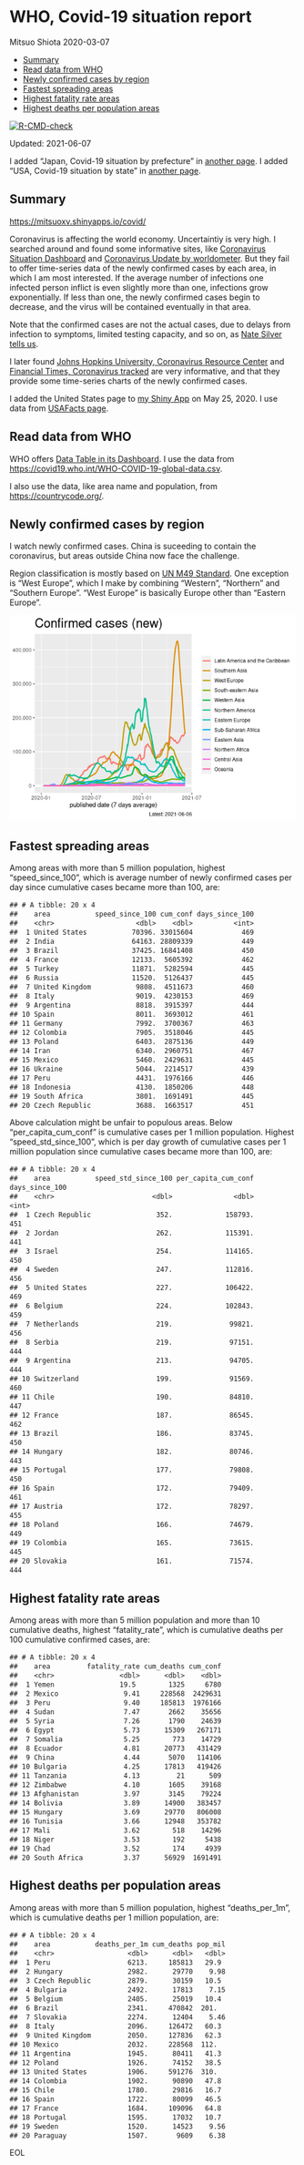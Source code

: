 WHO, Covid-19 situation report
================
Mitsuo Shiota
2020-03-07

-   [Summary](#summary)
-   [Read data from WHO](#read-data-from-who)
-   [Newly confirmed cases by region](#newly-confirmed-cases-by-region)
-   [Fastest spreading areas](#fastest-spreading-areas)
-   [Highest fatality rate areas](#highest-fatality-rate-areas)
-   [Highest deaths per population
    areas](#highest-deaths-per-population-areas)

<!-- badges: start -->

[![R-CMD-check](https://github.com/mitsuoxv/covid/workflows/R-CMD-check/badge.svg)](https://github.com/mitsuoxv/covid/actions)
<!-- badges: end -->

Updated: 2021-06-07

I added “Japan, Covid-19 situation by prefecture” in [another
page](Japan.md). I added “USA, Covid-19 situation by state” in [another
page](USA.md).

## Summary

<https://mitsuoxv.shinyapps.io/covid/>

Coronavirus is affecting the world economy. Uncertaintiy is very high. I
searched around and found some informative sites, like [Coronavirus
Situation
Dashboard](https://who.maps.arcgis.com/apps/opsdashboard/index.html#/c88e37cfc43b4ed3baf977d77e4a0667)
and [Coronavirus Update by
worldometer](https://www.worldometers.info/coronavirus/). But they fail
to offer time-series data of the newly confirmed cases by each area, in
which I am most interested. If the average number of infections one
infected person inflict is even slightly more than one, infections grow
exponentially. If less than one, the newly confirmed cases begin to
decrease, and the virus will be contained eventually in that area.

Note that the confirmed cases are not the actual cases, due to delays
from infection to symptoms, limited testing capacity, and so on, as
[Nate Silver tells
us](https://fivethirtyeight.com/features/coronavirus-case-counts-are-meaningless/).

I later found [Johns Hopkins University, Coronavirus Resource
Center](https://coronavirus.jhu.edu/) and [Financial Times, Coronavirus
tracked](https://www.ft.com/content/a26fbf7e-48f8-11ea-aeb3-955839e06441)
are very informative, and that they provide some time-series charts of
the newly confirmed cases.

I added the United States page to [my Shiny
App](https://mitsuoxv.shinyapps.io/covid/) on May 25, 2020. I use data
from [USAFacts
page](https://usafacts.org/visualizations/coronavirus-covid-19-spread-map/).

## Read data from WHO

WHO offers [Data Table in its Dashboard](https://covid19.who.int/table).
I use the data from
<https://covid19.who.int/WHO-COVID-19-global-data.csv>.

I also use the data, like area name and population, from
<https://countrycode.org/>.

## Newly confirmed cases by region

I watch newly confirmed cases. China is suceeding to contain the
coronavirus, but areas outside China now face the challenge.

Region classification is mostly based on [UN M49
Standard](https://unstats.un.org/unsd/methodology/m49/). One exception
is “West Europe”, which I make by combining “Western”, “Northern” and
“Southern Europe”. “West Europe” is basically Europe other than “Eastern
Europe”.

![](README_files/figure-gfm/chart-1.png)<!-- -->

## Fastest spreading areas

Among areas with more than 5 million population, highest
“speed\_since\_100”, which is average number of newly confirmed cases
per day since cumulative cases became more than 100, are:

    ## # A tibble: 20 x 4
    ##    area           speed_since_100 cum_conf days_since_100
    ##    <chr>                    <dbl>    <dbl>          <int>
    ##  1 United States           70396. 33015604            469
    ##  2 India                   64163. 28809339            449
    ##  3 Brazil                  37425. 16841408            450
    ##  4 France                  12133.  5605392            462
    ##  5 Turkey                  11871.  5282594            445
    ##  6 Russia                  11520.  5126437            445
    ##  7 United Kingdom           9808.  4511673            460
    ##  8 Italy                    9019.  4230153            469
    ##  9 Argentina                8818.  3915397            444
    ## 10 Spain                    8011.  3693012            461
    ## 11 Germany                  7992.  3700367            463
    ## 12 Colombia                 7905.  3518046            445
    ## 13 Poland                   6403.  2875136            449
    ## 14 Iran                     6340.  2960751            467
    ## 15 Mexico                   5460.  2429631            445
    ## 16 Ukraine                  5044.  2214517            439
    ## 17 Peru                     4431.  1976166            446
    ## 18 Indonesia                4130.  1850206            448
    ## 19 South Africa             3801.  1691491            445
    ## 20 Czech Republic           3688.  1663517            451

Above calculation might be unfair to populous areas. Below
“per\_capita\_cum\_conf” is cumulative cases per 1 million population.
Highest “speed\_std\_since\_100”, which is per day growth of cumulative
cases per 1 million population since cumulative cases became more than
100, are:

    ## # A tibble: 20 x 4
    ##    area           speed_std_since_100 per_capita_cum_conf days_since_100
    ##    <chr>                        <dbl>               <dbl>          <int>
    ##  1 Czech Republic                352.             158793.            451
    ##  2 Jordan                        262.             115391.            441
    ##  3 Israel                        254.             114165.            450
    ##  4 Sweden                        247.             112816.            456
    ##  5 United States                 227.             106422.            469
    ##  6 Belgium                       224.             102843.            459
    ##  7 Netherlands                   219.              99821.            456
    ##  8 Serbia                        219.              97151.            444
    ##  9 Argentina                     213.              94705.            444
    ## 10 Switzerland                   199.              91569.            460
    ## 11 Chile                         190.              84810.            447
    ## 12 France                        187.              86545.            462
    ## 13 Brazil                        186.              83745.            450
    ## 14 Hungary                       182.              80746.            443
    ## 15 Portugal                      177.              79808.            450
    ## 16 Spain                         172.              79409.            461
    ## 17 Austria                       172.              78297.            455
    ## 18 Poland                        166.              74679.            449
    ## 19 Colombia                      165.              73615.            445
    ## 20 Slovakia                      161.              71574.            444

## Highest fatality rate areas

Among areas with more than 5 million population and more than 10
cumulative deaths, highest “fatality\_rate”, which is cumulative deaths
per 100 cumulative confirmed cases, are:

    ## # A tibble: 20 x 4
    ##    area         fatality_rate cum_deaths cum_conf
    ##    <chr>                <dbl>      <dbl>    <dbl>
    ##  1 Yemen                19.5        1325     6780
    ##  2 Mexico                9.41     228568  2429631
    ##  3 Peru                  9.40     185813  1976166
    ##  4 Sudan                 7.47       2662    35656
    ##  5 Syria                 7.26       1790    24639
    ##  6 Egypt                 5.73      15309   267171
    ##  7 Somalia               5.25        773    14729
    ##  8 Ecuador               4.81      20773   431429
    ##  9 China                 4.44       5070   114106
    ## 10 Bulgaria              4.25      17813   419426
    ## 11 Tanzania              4.13         21      509
    ## 12 Zimbabwe              4.10       1605    39168
    ## 13 Afghanistan           3.97       3145    79224
    ## 14 Bolivia               3.89      14900   383457
    ## 15 Hungary               3.69      29770   806008
    ## 16 Tunisia               3.66      12948   353782
    ## 17 Mali                  3.62        518    14296
    ## 18 Niger                 3.53        192     5438
    ## 19 Chad                  3.52        174     4939
    ## 20 South Africa          3.37      56929  1691491

## Highest deaths per population areas

Among areas with more than 5 million population, highest
“deaths\_per\_1m”, which is cumulative deaths per 1 million population,
are:

    ## # A tibble: 20 x 4
    ##    area           deaths_per_1m cum_deaths pop_mil
    ##    <chr>                  <dbl>      <dbl>   <dbl>
    ##  1 Peru                   6213.     185813   29.9 
    ##  2 Hungary                2982.      29770    9.98
    ##  3 Czech Republic         2879.      30159   10.5 
    ##  4 Bulgaria               2492.      17813    7.15
    ##  5 Belgium                2405.      25019   10.4 
    ##  6 Brazil                 2341.     470842  201.  
    ##  7 Slovakia               2274.      12404    5.46
    ##  8 Italy                  2096.     126472   60.3 
    ##  9 United Kingdom         2050.     127836   62.3 
    ## 10 Mexico                 2032.     228568  112.  
    ## 11 Argentina              1945.      80411   41.3 
    ## 12 Poland                 1926.      74152   38.5 
    ## 13 United States          1906.     591276  310.  
    ## 14 Colombia               1902.      90890   47.8 
    ## 15 Chile                  1780.      29816   16.7 
    ## 16 Spain                  1722.      80099   46.5 
    ## 17 France                 1684.     109096   64.8 
    ## 18 Portugal               1595.      17032   10.7 
    ## 19 Sweden                 1520.      14523    9.56
    ## 20 Paraguay               1507.       9609    6.38

EOL
